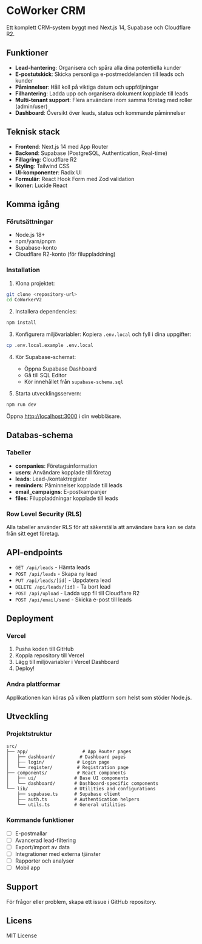 # CoWorker CRM

Ett komplett CRM-system byggt med Next.js 14, Supabase och Cloudflare R2.

## Funktioner

- **Lead-hantering**: Organisera och spåra alla dina potentiella kunder
- **E-postutskick**: Skicka personliga e-postmeddelanden till leads och kunder
- **Påminnelser**: Håll koll på viktiga datum och uppföljningar
- **Filhantering**: Ladda upp och organisera dokument kopplade till leads
- **Multi-tenant support**: Flera användare inom samma företag med roller (admin/user)
- **Dashboard**: Översikt över leads, status och kommande påminnelser

## Teknisk stack

- **Frontend**: Next.js 14 med App Router
- **Backend**: Supabase (PostgreSQL, Authentication, Real-time)
- **Fillagring**: Cloudflare R2
- **Styling**: Tailwind CSS
- **UI-komponenter**: Radix UI
- **Formulär**: React Hook Form med Zod validation
- **Ikoner**: Lucide React

## Komma igång

### Förutsättningar

- Node.js 18+ 
- npm/yarn/pnpm
- Supabase-konto
- Cloudflare R2-konto (för filuppladdning)

### Installation

1. Klona projektet:
```bash
git clone <repository-url>
cd CoWorkerV2
```

2. Installera dependencies:
```bash
npm install
```

3. Konfigurera miljövariabler:
Kopiera `.env.local` och fyll i dina uppgifter:
```bash
cp .env.local.example .env.local
```

4. Kör Supabase-schemat:
   - Öppna Supabase Dashboard
   - Gå till SQL Editor
   - Kör innehållet från `supabase-schema.sql`

5. Starta utvecklingsservern:
```bash
npm run dev
```

Öppna [http://localhost:3000](http://localhost:3000) i din webbläsare.

## Databas-schema

### Tabeller

- **companies**: Företagsinformation
- **users**: Användare kopplade till företag
- **leads**: Lead-/kontaktregister
- **reminders**: Påminnelser kopplade till leads
- **email_campaigns**: E-postkampanjer
- **files**: Filuppladdningar kopplade till leads

### Row Level Security (RLS)

Alla tabeller använder RLS för att säkerställa att användare bara kan se data från sitt eget företag.

## API-endpoints

- `GET /api/leads` - Hämta leads
- `POST /api/leads` - Skapa ny lead
- `PUT /api/leads/[id]` - Uppdatera lead
- `DELETE /api/leads/[id]` - Ta bort lead
- `POST /api/upload` - Ladda upp fil till Cloudflare R2
- `POST /api/email/send` - Skicka e-post till leads

## Deployment

### Vercel

1. Pusha koden till GitHub
2. Koppla repository till Vercel
3. Lägg till miljövariabler i Vercel Dashboard
4. Deploy!

### Andra plattformar

Applikationen kan köras på vilken plattform som helst som stöder Node.js.

## Utveckling

### Projektstruktur

```
src/
├── app/                    # App Router pages
│   ├── dashboard/         # Dashboard pages
│   ├── login/            # Login page
│   └── register/         # Registration page
├── components/           # React components
│   ├── ui/              # Base UI components
│   └── dashboard/       # Dashboard-specific components
└── lib/                 # Utilities and configurations
    ├── supabase.ts      # Supabase client
    ├── auth.ts          # Authentication helpers
    └── utils.ts         # General utilities
```

### Kommande funktioner

- [ ] E-postmallar
- [ ] Avancerad lead-filtering
- [ ] Export/import av data
- [ ] Integrationer med externa tjänster
- [ ] Rapporter och analyser
- [ ] Mobil app

## Support

För frågor eller problem, skapa ett issue i GitHub repository.

## Licens

MIT License
